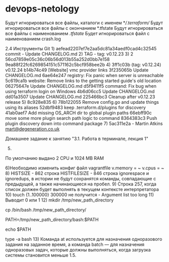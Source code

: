# devops-netology

Будут игнорироваться все файлы, каталоги с именем **/.terraform/*
Будут игнорироваться все файлы с окончанием *.tfstate
Будут игнорироваться все файлы с наименованием *.tfstate*
Будет игнорироваться файл с наименованием crash.log

2.4 Инструменты Git
1)
aefead2207ef7e2aa5dc81a34aedf0cad4c32545
commit - Update CHANGELOG.md
2)
TAG - tag: v0.12.23
3)
2
56cd7859e05c36c06b56d013b55a252d0bb7e158
9ea88f22fc6269854151c571162c5bcf958bee2b
4)
3ff1c03b (tag: v0.12.24) v0.12.24
b14b74c49 [Website] vmc provider links
3f235065b Update CHANGELOG.md
6ae64e247 registry: Fix panic when server is unreachable
5c619ca1b website: Remove links to the getting started guide's old location
06275647e Update CHANGELOG.md
d5f9411f5 command: Fix bug when using terraform login on Windows
4b6d06cc5 Update CHANGELOG.md
dd01a3507 Update CHANGELOG.md
225466bc3 Cleanup after v0.12.23 release
5)
8c928e835
6)
78b122055 Remove config.go and update things using its aliases
52dbf9483 keep .terraform.d/plugins for discovery
41ab0aef7 Add missing OS_ARCH dir to global plugin paths
66ebff90c move some more plugin search path logic to command
8364383c3 Push plugin discovery down into command package
7)
5ac311e2a - Martin Atkins mart@degeneration.co.uk


Домашнее задание к занятию "3.1. Работа в терминале, лекция 1"

5)
По умолчанию выдано 2 CPU и 1024 MB RAM

6)Необходимо изменить конфиг файл vagrantfile
v.memory = ~
v.cpus = ~
8)
HISTSIZE - 862 строкa
HISTFILESIZE - 846 строкa
ignorespace и ignoredups, в истории не будут сохранятся команды, совпадающие с предыдущей, а также начинающиеся на пробел.
9)
Строка 257, когда список должен будет выполнять в текущем контексте интерпретатора
10)
touch {1..100000}
300000 не получится - Argument list too long
11)
Выводит 0 или 1
12)
mkdir /tmp/new_path_directory 

cp /bin/bash /tmp/new_path_directory/
 
PATH=/tmp/new_path_directory/bash:$PATH

echo $PATH

type -a bash
13)
Команда at используется для назначения одноразового задания на заданное время, а команда batch — для назначения одноразовых задач, которые должны выполняться, когда загрузка системы становится меньше 1.5.

